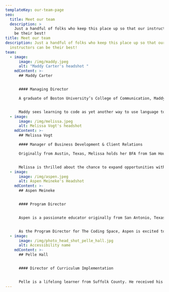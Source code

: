 ```yaml
---
templateKey: our-team-page
seo:
  title: Meet our team
  description: >
    Just a handful of folks who keep this place up so that our instructors can
    be their best!
title: Meet our team
description: Just a handful of folks who keep this place up so that our
  instructors can be their best!
team:
  - image:
      image: /img/maddy.jpeg
      alt: "Maddy Carter's headshot "
    mdContent: >-
      ## Maddy Carter


      #### Managing Director

      A graduate of Boston University’s College of Communication, Maddy has always been interested in the ways we use language to convey ideas and connect with each other. This interest has led her to experiences that range from studying Spanish in Madrid, to writing grant proposals in NYC, to building websites for local businesses, to crafting songs on her guitar in her living room.


      Maddy sees learning to code as yet another way to use language to express ourselves, collaborate, and continuously create.
  - image:
      image: /img/melissa.jpeg
      alt: Melissa Vogt's headshot
    mdContent: >-
      ## Melissa Vogt

      #### Manager of Business Development & Client Relations

      Originally from Austin, Texas, Melissa holds her BFA from Sam Houston State University. Prior to working at The Coding Space, she served as Director of Operations for a private music school in Manhattan. She is passionate about education and cultivating creativity. In her free time, she enjoys performing in local plays and musicals, cooking new recipes, and traveling.


      Melissa is thrilled about the chance to expand opportunities with the company, as well as help both the current and incoming students!
  - image:
      image: /img/aspen.jpeg
      alt: Aspen Meineke's Headshot
    mdContent: >-
      ## Aspen Meineke


      #### Program Director


      Aspen is a passionate educator originally from San Antonio, Texas. She received a Bachelor’s Degree in Mechanical Engineering at the University of Texas at San Antonio and while in college mentored a robotics club for elementary students. It was here she found her passion for making STEM education and coding accessible to all students. Prior to working at The Coding Space, Aspen worked in the non-profit sector bringing STEM education programming to low income students.


      As the Program Director for The Coding Space, Aspen is excited to continue building programs for students that help them build confidence in their coding skills and themselves.
  - image:
      image: /img/photo_head_shot_pelle_hall.jpg
      alt: Accessibility name
    mdContent: >-
      ## Pelle Hall


      #### D﻿irector of Curriculum Implementation


      Pelle is a lifelong learner from Suffolk County. He received his Bachelors in Biological Chemistry from Grinnell College, and went to graduate school at the University of Michigan for Bioinformatics. At Grinnell College, he taught Biological Chemistry, Organic Chemistry, and Computer Science. He believes everyone should strive to think critically whenever possible, and thinks learning coding an efficient way for many people to achieve that goal. In his free time, he enjoys board games, Frisbee, and thinking about the larger problems.
---
```

